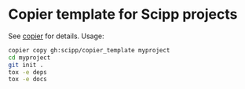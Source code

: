 # Copier template for Scipp projects

See [copier](https://copier.readthedocs.io/en/stable/) for details.
Usage:

```sh
copier copy gh:scipp/copier_template myproject
cd myproject
git init .
tox -e deps
tox -e docs
```
